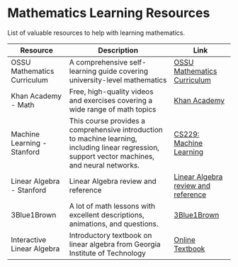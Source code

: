 # **Mathematics Learning Resources**

List of valuable resources to help with learning mathematics.

| **Resource**                                              | **Description**                                                                        | **Link**                                                               |
|-----------------------------------------------------------|----------------------------------------------------------------------------------------|------------------------------------------------------------------------|
| OSSU Mathematics Curriculum                               | A comprehensive self-learning guide covering university-level mathematics              | [OSSU Mathematics Curriculum](https://github.com/ossu/math)             |
| Khan Academy - Math                                       | Free, high-quality videos and exercises covering a wide range of math topics            | [Khan Academy](https://www.khanacademy.org/math) |
| Machine Learning - Stanford                    | This course provides a comprehensive introduction to machine learning, including linear regression, support vector machines, and neural networks. | [CS229: Machine Learning](https://cs229.stanford.edu/lectures-spring2022/main_notes.pdf) |
| Linear Algebra - Stanford | Linear Algebra review and reference | [Linear Algebra review and reference](https://cs229.stanford.edu/section/cs229-linalg.pdf) |
| 3Blue1Brown | A lot of math lessons with excellent descriptions, animations, and questions. | [3Blue1Brown](https://www.3blue1brown.com) |
| Interactive Linear Algebra | Introductory textbook on linear algebra from Georgia Institute of Technology | [Online Textbook](https://textbooks.math.gatech.edu/ila/)

